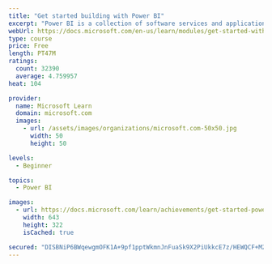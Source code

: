 ```yaml
---
title: "Get started building with Power BI"
excerpt: "Power BI is a collection of software services and applications that let you connect to all sorts of data sources and create compelling visuals and reports. You can benefit from receiving those reports, or you can share them with others inside or outside your organization. Learn the basics of Power BI, how its services and applications work together, and how they can be used to create or experience compelling visuals and analytics based on your data."
webUrl: https://docs.microsoft.com/en-us/learn/modules/get-started-with-power-bi/
type: course
price: Free
length: PT47M
ratings:
  count: 32390
  average: 4.759957
heat: 104

provider:
  name: Microsoft Learn
  domain: microsoft.com
  images:
    - url: /assets/images/organizations/microsoft.com-50x50.jpg
      width: 50
      height: 50

levels:
  - Beginner

topics:
  - Power BI

images:
  - url: https://docs.microsoft.com/learn/achievements/get-started-power-bi-social.png
    width: 643
    height: 322
    isCached: true

secured: "DISBNiP6BWqewgmOFK1A+9pf1pptWkmnJnFuaSk9X2PiUkkcE7z/HEWQCF+M2HjhR/8ltRUdXCI/tYCHxfEE8MAScv3cXvwTHAs/mbO65GECMkUvPx2swKyPZCWV3J9sZRMNtwqisje8UDZwHmd/4QZVsfKQtvI8vEf/dBObIJQJxEDvxFwDsyMnn0OozbTujSiURPm9U/s2DnoreJSqwFzJDD9BeOt/IvAKrZWrkTJgSQFnnOiLvoIjRWS8r5KhgryviZL9HxiK+Vw7/o0HMRnthl0TZsyWIa8tbqiohSRpXpzZE3783WspFiAfi9PLMoPEKFum7/PVeupi9zd7rSUZ0tSgawGXZu6Yot7ppAFyITBDJa5uE15vidVtTx/oQvQNS3xLNDFr+tkCMr57FlL5Mo8cr8Lw1EYoaDfY+pqcjSAE2Pt6L/eZu0xH+Mdx;N7Kph3pqYxbNg3CbOxAbKg=="
---
```


